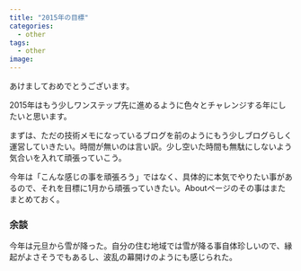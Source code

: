 ```yaml
---
title: "2015年の目標"
categories:
  - other
tags:
  - other
image:
---
```

あけましておめでとうございます。

<!--more-->

2015年はもう少しワンステップ先に進めるように色々とチャレンジする年にしたいと思います。

まずは、ただの技術メモになっているブログを前のようにもう少しブログらしく運営していきたい。時間が無いのは言い訳。少し空いた時間も無駄にしないよう気合いを入れて頑張っていこう。

今年は「こんな感じの事を頑張ろう」ではなく、具体的に本気でやりたい事があるので、それを目標に1月から頑張っていきたい。Aboutページのその事はまたまとめておく。

### 余談

今年は元旦から雪が降った。自分の住む地域では雪が降る事自体珍しいので、縁起がよさそうでもあるし、波乱の幕開けのようにも感じられた。
